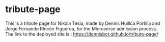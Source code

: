# tribute-page
This is a tribute page for Nikola Tesla, made by Dennis Huillca Portilla and Jorge Fernando Rincón Figueroa, for the Microverse admission process. The link to the deployed site is : https://dennisbot.github.io/tribute-page/
